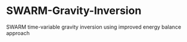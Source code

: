 # SWARM-Gravity-Inversion
SWARM time-variable gravity inversion using improved energy balance approach
